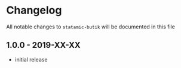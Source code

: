# Changelog

All notable changes to `statamic-butik` will be documented in this file

## 1.0.0 - 2019-XX-XX

- initial release
